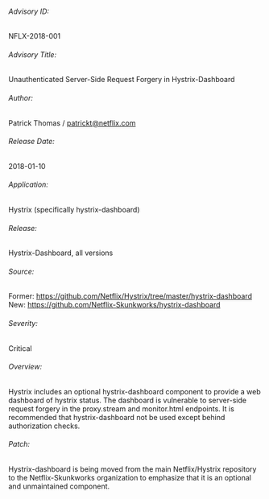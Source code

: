 ###### Advisory ID:
NFLX-2018-001

###### Advisory Title:
Unauthenticated Server-Side Request Forgery in Hystrix-Dashboard  

###### Author:
Patrick Thomas / patrickt@netflix.com

###### Release Date:
2018-01-10

###### Application:
Hystrix (specifically hystrix-dashboard)

###### Release:
Hystrix-Dashboard, all versions

###### Source:
Former: https://github.com/Netflix/Hystrix/tree/master/hystrix-dashboard
New: https://github.com/Netflix-Skunkworks/hystrix-dashboard

###### Severity:
Critical

###### Overview:
Hystrix includes an optional hystrix-dashboard component to provide a web dashboard of hystrix status. The dashboard is vulnerable to server-side request forgery in the proxy.stream and monitor.html endpoints. It is recommended that hystrix-dashboard not be used except behind authorization checks.

###### Patch:
Hystrix-dashboard is being moved from the main Netflix/Hystrix repository to the Netflix-Skunkworks organization to emphasize that it is an optional and unmaintained component.

